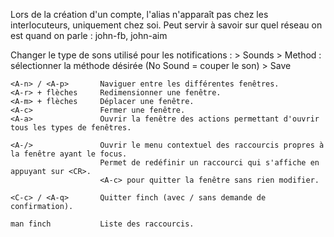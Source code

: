 Lors de la création d'un compte, l'alias n'apparaît pas chez les interlocuteurs, uniquement chez soi.
Peut servir à savoir sur quel réseau on est quand on parle : john-fb, john-aim

Changer le type de sons utilisé pour les notifications :
<A-a> > Sounds > Method : sélectionner la méthode désirée (No Sound = couper le son) > Save

    <A-n> / <A-p>       Naviguer entre les différentes fenêtres.
    <A-r> + flèches     Redimensionner une fenêtre.
    <A-m> + flèches     Déplacer une fenêtre.
    <A-c>               Fermer une fenêtre.
    <A-a>               Ouvrir la fenêtre des actions permettant d'ouvrir tous les types de fenêtres.

    <A-/>               Ouvrir le menu contextuel des raccourcis propres à la fenêtre ayant le focus.
                        Permet de redéfinir un raccourci qui s'affiche en appuyant sur <CR>.
                        <A-c> pour quitter la fenêtre sans rien modifier.

    <C-c> / <A-q>       Quitter finch (avec / sans demande de confirmation).

    man finch           Liste des raccourcis.

